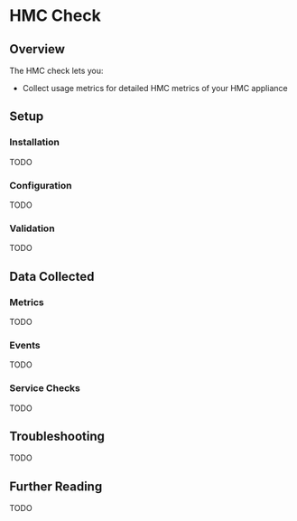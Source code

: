 # HMC Check

## Overview

The HMC check lets you:

* Collect usage metrics for detailed HMC metrics of your HMC appliance

## Setup

### Installation
TODO

### Configuration
TODO

### Validation
TODO

## Data Collected
### Metrics
TODO

### Events
TODO

### Service Checks
TODO

## Troubleshooting
TODO

## Further Reading
TODO

